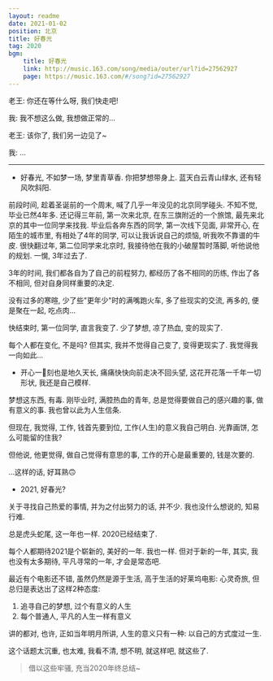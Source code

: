 ```yaml
---
layout: readme
date: 2021-01-02
position: 北京
title: 好春光
tag: 2020
bgm:
    title: 好春光
    link: http://music.163.com/song/media/outer/url?id=27562927
    page: https://music.163.com/#/song?id=27562927
---
```


老王: 你还在等什么呀, 我们快走吧!

我: 我不想这么做, 我想做正常的...

老王: 该你了, 我们另一边见了~

我: ...

---

- 好春光, 不如梦一场, 梦里青草香. 你把梦想带身上. 蓝天白云青山绿水, 还有轻风吹斜阳.

前段时间, 趁着圣诞前的一个周末, 喊了几乎一年没见的北京同学碰头. 不知不觉, 毕业已然4年多. 还记得三年前, 第一次来北京, 在东三旗附近的一个旅馆, 最先来北京的其中一位同学来找我. 毕业后各奔东西的同学, 第一次线下见面, 非常开心, 在陌生的城市里, 有相处了4年的同学, 可以让我诉说自己的烦恼, 听我吹不靠谱的牛皮. 很快翻过年, 第二位同学来北京时, 我接待他在我的小破屋暂时落脚, 听他说他的规划. 一愰, 3年过去了.

3年的时间, 我们都各自为了自己的前程努力, 都经历了各不相同的历练, 作出了各不相同, 但对自身同样重要的决定.

没有过多的寒暄, 少了些"更年少"时的满嘴跑火车, 多了些现实的交流, 再多的, 便是聚在一起, 吃点肉...

快结束时, 第一位同学, 直言我变了. 少了梦想, 凉了热血, 变的现实了.

每个人都在变化, 不是吗? 但其实, 我并不觉得自己变了, 变得更现实了. 我觉得我一向如此...

- 开心一刻也是地久天长, 痛痛快快向前走决不回头望, 这花开花落一千年一切形状, 我还是自己模样.

梦想这东西, 有毒. 刚毕业时, 满腔热血的青年, 总是觉得要做自己的感兴趣的事, 做有意义的事. 我也曾以此为人生信条.

但现在, 我觉得, 工作, 钱首先要到位, 工作(人生)的意义我自己明白. 光靠画饼, 怎么可能留的住我?

但他说, 他更觉得, 做自己觉得有意思的事, 工作的开心是最重要的, 钱是次要的.

...这样的话, 好耳熟🙃

- 2021, 好春光?

关于寻找自己热爱的事情, 并为之付出努力的话, 并不少. 我也没什么想说的, 知易行难.

总是虎头蛇尾, 这一年也一样. 2020已经结束了.

每个人都期待2021是个崭新的, 美好的一年. 我也一样. 但对于新的一年, 其实, 我也没有太多期待, 平凡寻常的一年, 才会是常态吧.

最近有个电影还不错, 虽然仍然是源于生活, 高于生活的好莱坞电影: 心灵奇旅, 但总归是表达出了这样2种态度: 

1. 追寻自己的梦想, 过个有意义的人生
2. 每个普通人, 平凡的人生一样有意义

讲的都对, 也许, 正如当年明月所讲, 人生的意义只有一种: 以自己的方式度过一生.

这个话题太沉重, 也太难, 我看不清, 想不明, 就这样吧, 就这些了.

> 借以这些牢骚, 充当2020年终总结~
